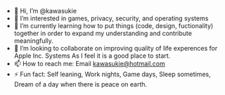 - 👋 Hi, I’m @kawasukie
- 👀 I’m interested in games, privacy, security, and operating systems
- 🌱 I’m currently learning how to put things (code, design, fuctionality) together in order to expand my understanding and contribute meaningfully.
- 💞️ I’m looking to collaborate on improving quality of life experences for Apple Inc. Systems As I feel it is a good place to start. 
- 📫 How to reach me: Email kawasukie@hotmail.com
- ⚡ Fun fact: Self leaning, Work nights, Game days, Sleep sometimes,  Dream of a day when there is peace on earth. 

<!---
kawasukie/kawasukie is a ✨ special ✨ repository because its `README.md` (this file) appears on your GitHub profile.
You can click the Preview link to take a look at your changes.
--->
